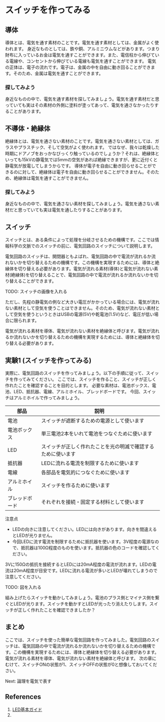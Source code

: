 # スイッチを作ってみる

## 導体
導体とは、電気を通す素材のことです。電気を通す素材としては、金属がよく使われます。
身近なものとしては、鉄や銅、アルミニウムなどがあります。つまり財布に入っているお金は電気を通すことができます。また、電信柱から伸びている電線や、コンセントから伸びている電線も電気を通すことができます。
電気の正体は、電子の流れです。電子は、金属の中を自由に動き回ることができます。そのため、金属は電気を通すことができます。

### 探してみよう
身近なものの中で、電気を通す素材を探してみましょう。電気を通す素材だと思っていても実はその素材の外側に塗料が塗ってあって、電気を通さなかったりすることがあります。


## 不導体・絶縁体
絶縁体とは、電気を通さない素材のことです。電気を通さない素材としては、ガラスやプラスチック、そして空気がよく使われます。
ではなぜ、我々は乾燥した時期にドアノブをおっかなびっくり触っているのでしょうか？それは、絶縁体といっても15kVの静電気では5mmの空気があれば絶縁できますが、更に近付くと静電気が放電してしまうからです。
導体が電子を自由に動き回らせることができるのに対して、絶縁体は電子を自由に動き回らせることができません。そのため、絶縁体は電気を通すことができません。

### 探してみよう
身近なものの中で、電気を通さない素材を探してみましょう。電気を通さない素材だと思っていても実は電気を通したりすることがあります。

## スイッチ
スイッチとは、ある条件によって処理を分岐させるための機構です。ここでは情報科学の文脈でのスイッチの前に、電気回路のスイッチについて説明します。

電気回路のスイッチは、開閉器ともよばれ、電気回路の中で電流が流れるか流れないかを切り替えるための機構です。この機構を実現するためには、導体と絶縁体を切り替える必要があります。電気が流れる素材(導体)と電気が流れない素材(絶縁体)を切り替えることで、電気回路の中で電流が流れるか流れないかを切り替えることができます。

TODO: スイッチの画像を入れる

ただし、先程の静電気の例など大きい電圧がかかっている場合には、電気が流れない素材として空気を使うことはできません。そのため、電気が流れない素材として空気を使うというときはUSBの電源(5V)や乾電池(1.5V)など、電圧が低い場合に限られます。

電気が流れる素材を導体、電気が流れない素材を絶縁体と呼びます。電気が流れるか流れないかを切り替えるための機構を実現するためには、導体と絶縁体を切り替える必要があります。

## 実験1 (スイッチを作ってみる)
実際に、電気回路のスイッチを作ってみましょう。以下の手順に従って、スイッチを作ってみてください。
ここでは、スイッチを作ること、スイッチが正しく作れたことを確認することを目的とします。
必要な素材は、電池ボックス、電池、LED、抵抗器、電線、アルミホイル、ブレッドボードです。
今回、スイッチはアルミホイルで作ってみましょう。

| 部品 | 説明 |
|---|---|
| 電池 | スイッチが遮断するための電源として使います |
| 電池ボックス | 単三電池2本をいれて電池をつなぐために使います |
| LED | スイッチが正しく作れたことを光の明滅で確認するために使います |
| 抵抗器 | LEDに流れる電流を制限するために使います |
| 電線 | 各部品を電気的につなぐために使います |
| アルミホイル | スイッチを作るために使います |
| ブレッドボード | それぞれを接続・固定する材料として使います |

注意点
* LEDの向きに注意してください。LEDには向きがあります。向きを間違えるとLEDが光りません。
* 今回LEDに流す電流を制限するために抵抗器を使います。3V程度の電源なので、抵抗器は100Ω程度のものを使います。抵抗器の色のコードを確認してください。

3Vに150Ωの抵抗を接続するとLEDには20mA程度の電流が流れます。LEDの電流は20mA程度が目安です。LEDに流れる電流が多いとLEDが壊れてしまうので注意してください。


TODO: 図を入れる

組み上げたらスイッチを動かしてみましょう。電池のプラス側とマイナス側を繋ぐとLEDが光ります。スイッチを動かすとLEDが光ったり消えたりします。スイッチが正しく作れたことを確認できましたか？

## まとめ
ここでは、スイッチを使った簡単な電気回路を作ってみました。電気回路のスイッチは、電気回路の中で電流が流れるか流れないかを切り替えるための機構です。この機構を実現するためには、導体と絶縁体を切り替える必要があります。電気が流れる素材を導体、電気が流れない素材を絶縁体と呼びます。
次の章にむけて、スイッチONの状態が1、スイッチOFFの状態が0と想像しておいてください。

Next: 論理を電気で表す

## References
1. [LED基本ガイド](https://www.marutsu.co.jp/pc/static/large_order/led)
2. 